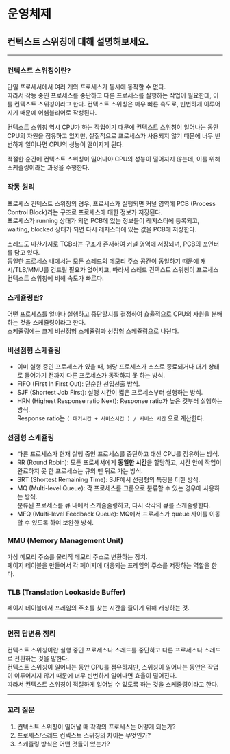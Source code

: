 # 운영체제

## 컨텍스트 스위칭에 대해 설명해보세요.

---

### 컨텍스트 스위칭이란?
단일 프로세서에서 여러 개의 프로세스가 동시에 동작할 수 없다.  
따라서 작동 중인 프로세스를 중단하고 다른 프로세스를 실행하는 작업이 필요한데, 이를 컨텍스트 스위칭이라고 한다.
컨텍스트 스위칭은 매우 빠른 속도로, 빈번하게 이루어지기 때문에 어셈블리어로 작성된다.

컨텍스트 스위칭 역시 CPU가 하는 작업이기 때문에 컨텍스트 스위칭이 일어나는 동안 CPU의 자원을 점유하고 있지만,
실질적으로 프로세스가 사용되지 않기 때문에 너무 빈번하게 일어나면 CPU의 성능이 떨어지게 된다.  

적절한 순간에 컨텍스트 스위칭이 일어나야 CPU의 성능이 떨어지지 않는데, 이를 위해 스케쥴링이라는 과정을 수행한다.

### 작동 원리

프로세스 컨텍스트 스위칭의 경우, 프로세스가 실행되면 커널 영역에 PCB (Process Control Block)라는 구조로 프로세스에 대한 정보가 저장된다.  
프로세스가 running 상태가 되면 PCB에 있는 정보들이 레지스터에 등록되고,
waiting, blocked 상태가 되면 다시 레지스터에 있는 값을 PCB에 저장한다.

스레드도 마찬가지로 TCB라는 구조가 존재하여 커널 영역에 저장되며, PCB의 포인터를 담고 있다.  
동일한 프로세스 내에서는 모든 스레드의 메모리 주소 공간이 동일하기 때문에 캐시/TLB/MMU를 건드릴 필요가 없어지고,
따라서 스레드 컨텍스트 스위칭이 프로세스 컨텍스트 스위칭에 비해 속도가 빠르다.

### 스케쥴링란?

어떤 프로세스를 얼마나 실행하고 중단할지를 결정하여 효율적으로 CPU의 자원을 분배하는 것을 스케쥴링이라고 한다.  
스케쥴링에는 크게 비선점형 스케쥴링과 선점형 스케쥴링으로 나뉜다.

### 비선점형 스케쥴링
- 이미 실행 중인 프로세스가 있을 때, 해당 프로세스가 스스로 종료되거나 대기 상태로 들어가기 전까지 다른 프로세스가 동작하지 못 하는 방식.
- FIFO (First In First Out): 단순한 선입선출 방식.
- SJF (Shortest Job First): 실행 시간이 짧은 프로세스부터 실행하는 방식.
- HRN (Highest Response ratio Next): Response ratio가 높은 것부터 실행하는 방식.  
Response ratio는 `( 대기시간 + 서비스시간 ) / 서비스 시간` 으로 계산한다.

### 선점형 스케쥴링
- 다른 프로세스가 현재 실행 중인 프로세스를 중단하고 대신 CPU를 점유하는 방식.
- RR (Round Robin): 모든 프로세서에게 **동일한 시간**을 할당하고, 시간 안에 작업이 완료하지 못 한 프로세스는 큐의 맨 뒤로 가는 방식.
- SRT (Shortest Remaining Time): SJF에서 선점형의 특징을 더한 방식.
- MQ (Multi-level Queue): 각 프로세스를 그룹으로 분류할 수 있는 경우에 사용하는 방식.  
분류된 프로세스를 큐 내에서 스케쥴줄링하고, 다시 각각의 큐를 스케줄링한다.
- MFQ (Multi-level Feedback Queue): MQ에서 프로세스가 queue 사이를 이동할 수 있도록 하여 보완한 방식.

### MMU (Memory Management Unit)

가상 메모리 주소를 물리적 메모리 주소로 변환하는 장치.  
페이지 테이블을 만들어서 각 페이지에 대응되는 프레임의 주소를 저장하는 역할을 한다.

### TLB (Translation Lookaside Buffer)

페이지 테이블에서 프레임의 주소를 찾는 시간을 줄이기 위해 캐싱하는 것.

---

### 면접 답변용 정리

컨텍스트 스위칭이란 실행 중인 프로세스나 스레드를 중단하고 다른 프로세스나 스레드로 전환하는 것을 말한다.  
컨텍스트 스위칭이 일어나는 동안 CPU를 점유하지만, 스위칭이 일어나는 동안은 작업이 이루어지지 않기 때문에 너무 빈번하게 일어나면 효율이 떨어진다.  
따라서 컨텍스트 스위칭이 적절하게 일어날 수 있도록 하는 것을 스케줄링이라고 한다.

---

### 꼬리 질문

1. 컨텍스트 스위칭이 일어날 때 각각의 프로세스는 어떻게 되는가?  
2. 프로세스/스레드 컨텍스트 스위칭의 차이는 무엇인가?
3. 스케줄링 방식은 어떤 것들이 있는가?
